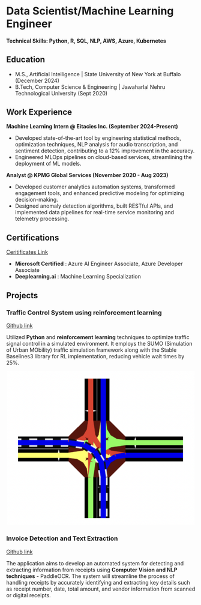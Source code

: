 # Data Scientist/Machine Learning Engineer

#### Technical Skills: Python, R, SQL, NLP, AWS, Azure, Kubernetes

## Education
- M.S., Artificial Intelligence | State University of New York at Buffalo (December 2024)
- B.Tech, Computer Science & Engineering | Jawaharlal Nehru Technological University (Sept 2020)

## Work Experience
**Machine Learning Intern @ Eitacies Inc. (September 2024-Present)**
- Developed state-of-the-art tool by engineering statistical methods, optimization techniques, NLP analysis for audio transcription, and sentiment detection, contributing to a 12% improvement in the accuracy.
- Engineered MLOps pipelines on cloud-based services, streamlining the deployment of ML models.

**Analyst @ KPMG Global Services (November 2020 - Aug 2023)**
- Developed customer analytics automation systems, transformed engagement tools, and enhanced predictive modeling for optimizing decision-making. 
- Designed anomaly detection algorithms, built RESTful APIs, and implemented data pipelines for real-time service monitoring and telemetry processing.

## Certifications
[Ceritificates Link](https://learn.microsoft.com/en-us/users/shreshtagundoju-0658/transcript/73k6xcgy4rw1wxx)

- **Microsoft Certified** : Azure AI Engineer Associate, Azure Developer Associate
- **Deeplearning.ai** : Machine Learning Specialization

## Projects
### Traffic Control System using reinforcement learning
[Github link](https://github.com/shreshtagundoji/Traffic-Lights-Control-RL/blob/main/Final_Report.pdf)

Utilized **Python** and **reinforcement learning** techniques to optimize traffic signal control in a simulated environment. It employs the SUMO (Simulation of Urban MObility) traffic simulation framework along with the Stable Baselines3 library for RL implementation, reducing vehicle wait times by 25%.

<div align="center"> <img src="/assets/traffic.png" alt="Dynamic traffic control at multi-lane section using SUMO simulation" width="500"> </div>

### Invoice Detection and Text Extraction
[Github link](https://github.com/shreshtagundoji/PaddleOCR-InvoiceDetection)

The application aims to develop an automated system for detecting and extracting information from receipts using **Computer Vision and NLP techniques** - PaddleOCR. The system will streamline the process of handling receipts by accurately identifying and extracting key details such as receipt number, date, total amount, and vendor information from scanned or digital receipts.
